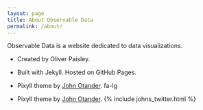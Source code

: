 ```yaml
---
layout: page
title: About Observable Data
permalink: /about/
---
```


Observable Data is a website dedicated to data visualizations.

* Created by Oliver Paisley. <font size="6.2"><a class="fa fa-twitter" href="https://twitter.com/{{ site.twitter_username }}"></a></font>
* Built with Jekyll. Hosted on GitHub Pages.
* Pixyll theme by [John Otander](http://johnotander.com). <a class="fa fa-twitter" href="https://twitter.com/4lpine"></a> fa-lg


* Pixyll theme by [John Otander](http://johnotander.com). {% include johns_twitter.html %}

